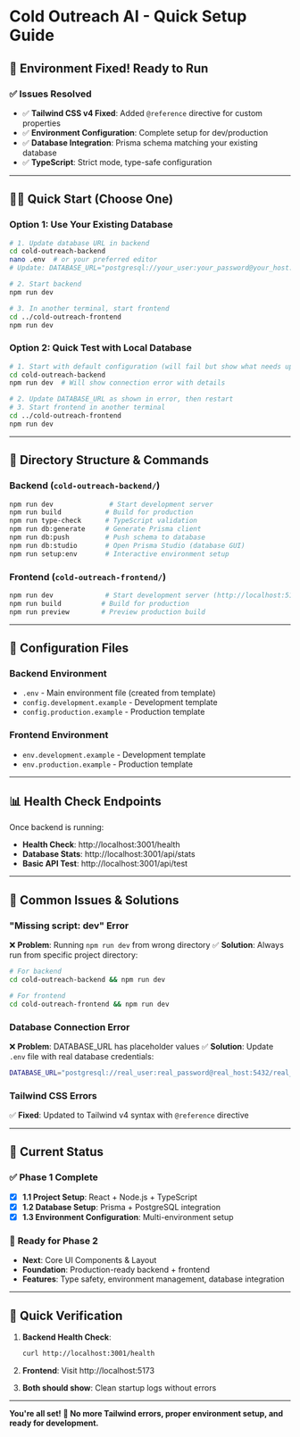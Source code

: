 # Cold Outreach AI - Quick Setup Guide

## 🚀 **Environment Fixed! Ready to Run**

### ✅ **Issues Resolved**
- ✅ **Tailwind CSS v4 Fixed**: Added `@reference` directive for custom properties
- ✅ **Environment Configuration**: Complete setup for dev/production
- ✅ **Database Integration**: Prisma schema matching your existing database
- ✅ **TypeScript**: Strict mode, type-safe configuration

---

## 🏃‍♂️ **Quick Start (Choose One)**

### **Option 1: Use Your Existing Database**
```bash
# 1. Update database URL in backend
cd cold-outreach-backend
nano .env  # or your preferred editor
# Update: DATABASE_URL="postgresql://your_user:your_password@your_host:5432/your_db"

# 2. Start backend
npm run dev

# 3. In another terminal, start frontend
cd ../cold-outreach-frontend
npm run dev
```

### **Option 2: Quick Test with Local Database**
```bash
# 1. Start with default configuration (will fail but show what needs updating)
cd cold-outreach-backend
npm run dev  # Will show connection error with details

# 2. Update DATABASE_URL as shown in error, then restart
# 3. Start frontend in another terminal
cd ../cold-outreach-frontend
npm run dev
```

---

## 📁 **Directory Structure & Commands**

### **Backend** (`cold-outreach-backend/`)
```bash
npm run dev              # Start development server
npm run build           # Build for production
npm run type-check      # TypeScript validation
npm run db:generate     # Generate Prisma client
npm run db:push         # Push schema to database
npm run db:studio       # Open Prisma Studio (database GUI)
npm run setup:env       # Interactive environment setup
```

### **Frontend** (`cold-outreach-frontend/`)
```bash
npm run dev             # Start development server (http://localhost:5173)
npm run build          # Build for production
npm run preview        # Preview production build
```

---

## 🔧 **Configuration Files**

### **Backend Environment**
- `.env` - Main environment file (created from template)
- `config.development.example` - Development template
- `config.production.example` - Production template

### **Frontend Environment**
- `env.development.example` - Development template
- `env.production.example` - Production template

---

## 📊 **Health Check Endpoints**

Once backend is running:
- **Health Check**: http://localhost:3001/health
- **Database Stats**: http://localhost:3001/api/stats
- **Basic API Test**: http://localhost:3001/api/test

---

## 🐛 **Common Issues & Solutions**

### **"Missing script: dev" Error**
❌ **Problem**: Running `npm run dev` from wrong directory
✅ **Solution**: Always run from specific project directory:
```bash
# For backend
cd cold-outreach-backend && npm run dev

# For frontend  
cd cold-outreach-frontend && npm run dev
```

### **Database Connection Error**
❌ **Problem**: DATABASE_URL has placeholder values
✅ **Solution**: Update `.env` file with real database credentials:
```bash
DATABASE_URL="postgresql://real_user:real_password@real_host:5432/real_database"
```

### **Tailwind CSS Errors**
✅ **Fixed**: Updated to Tailwind v4 syntax with `@reference` directive

---

## 🎯 **Current Status**

### ✅ **Phase 1 Complete**
- [x] **1.1 Project Setup**: React + Node.js + TypeScript
- [x] **1.2 Database Setup**: Prisma + PostgreSQL integration  
- [x] **1.3 Environment Configuration**: Multi-environment setup

### 🚀 **Ready for Phase 2**
- **Next**: Core UI Components & Layout
- **Foundation**: Production-ready backend + frontend
- **Features**: Type safety, environment management, database integration

---

## 📝 **Quick Verification**

1. **Backend Health Check**:
   ```bash
   curl http://localhost:3001/health
   ```

2. **Frontend**: Visit http://localhost:5173

3. **Both should show**: Clean startup logs without errors

---

**You're all set! 🎉 No more Tailwind errors, proper environment setup, and ready for development.** 